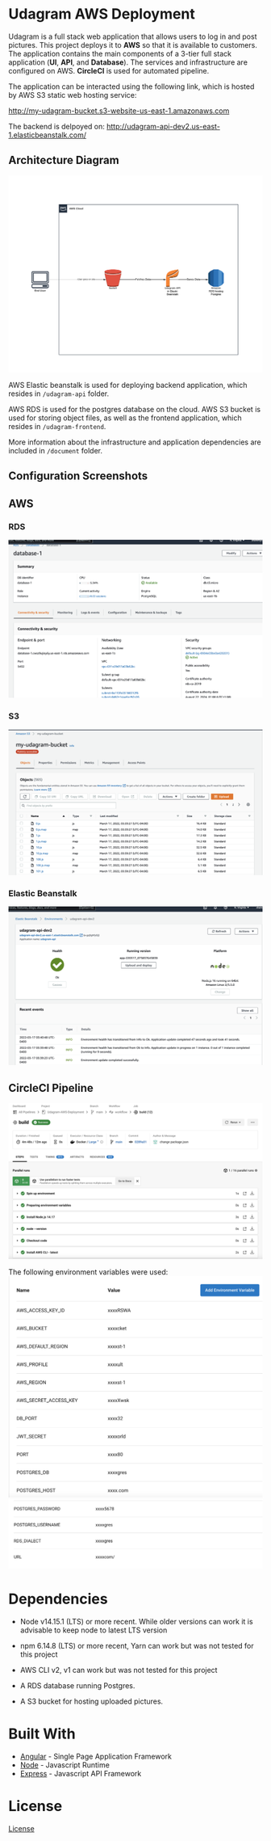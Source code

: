 
# Udagram AWS Deployment
  
Udagram is a full stack web application that allows users to log in and post pictures. This project deploys it to **AWS** so that it is available to customers. The application contains the main components of a 3-tier full stack application (**UI**, **API**, and **Database**). The services and infrastructure are configured on AWS. **CircleCI** is used for automated pipeline.

The application can be interacted using the following link, which is hosted by AWS S3 static web hosting service:

http://my-udagram-bucket.s3-website-us-east-1.amazonaws.com

The backend is delpoyed on:
http://udagram-api-dev2.us-east-1.elasticbeanstalk.com/

## Architecture Diagram
![Architecture diagram](./documentation/images/Infra-Diagram.png)

AWS Elastic beanstalk is used for deploying backend application, which resides in `/udagram-api` folder.

AWS RDS is used for the postgres database on the cloud.
AWS S3 bucket is used for storing object files, as well as the frontend application, which resides in `/udagram-frontend`.

More information about the infrastructure and application dependencies are included in `/document` folder.
  
## Configuration Screenshots

## AWS

### RDS
![RDS](./documentation/images/rds.png)


### S3 
![S3](./documentation/images/s3.png)

### Elastic Beanstalk
![Elastic Beanstalk](./documentation/images/eb.png)

## CircleCI Pipeline
![CircleCI](./documentation/images/circleci.png)

The following environment variables were used:
![ENV1](./documentation/images/env1.png)
![ENV2](./documentation/images/env2.png)

# Dependencies  
  

- Node v14.15.1 (LTS) or more recent. While older versions can work it is advisable to keep node to latest LTS version  
  
- npm 6.14.8 (LTS) or more recent, Yarn can work but was not tested for this project  
  
- AWS CLI v2, v1 can work but was not tested for this project  
  
- A RDS database running Postgres.  
  
- A S3 bucket for hosting uploaded pictures.  
  
# Built With  
  
- [Angular](https://angular.io/) - Single Page Application Framework  
- [Node](https://nodejs.org) - Javascript Runtime  
- [Express](https://expressjs.com/) - Javascript API Framework  
  
# License  
  
[License](LICENSE.txt)
